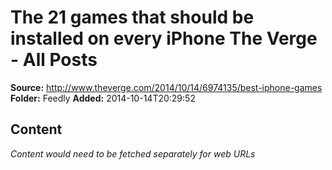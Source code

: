# The 21 games that should be installed on every iPhone The Verge - All Posts

**Source:** http://www.theverge.com/2014/10/14/6974135/best-iphone-games
**Folder:** Feedly
**Added:** 2014-10-14T20:29:52




## Content
*Content would need to be fetched separately for web URLs*
